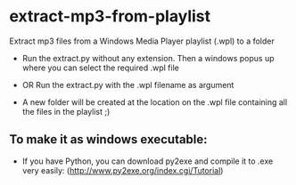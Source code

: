 extract-mp3-from-playlist
=========================

Extract mp3 files from a Windows Media Player playlist (.wpl) to a folder

* Run the extract.py without any extension. Then a windows popus up where you can select the required .wpl file
* OR Run the extract.py with the .wpl filename as argument

* A new folder will be created at the location on the .wpl file containing all the files in the playlist ;)


## To make it as windows executable:

* If you have Python, you can download py2exe and compile it to .exe very easily:
 (http://www.py2exe.org/index.cgi/Tutorial)
